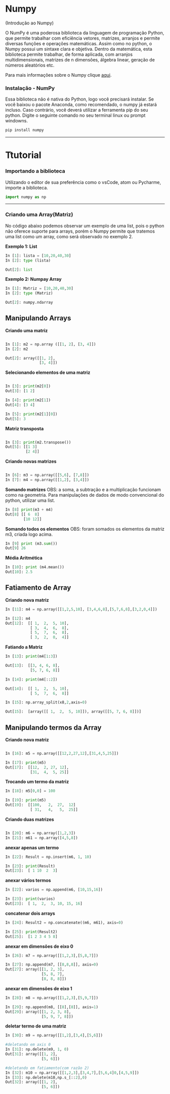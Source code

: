 # Numpy
(Introdução ao Numpy)

O NumPy é uma poderosa biblioteca da linguagem de programação Python, que permite trabalhar com eficiência vetores, matrizes, arranjos e permite diversas funções e operações matemáticas. Assim como no python, o Numpy possui um sintaxe clara e objetiva. Dentro da matemática, esta biblioteca permite trabalhar, de forma aplicada, com arranjos multidimensionais, matrizes de n dimensões, álgebra linear, geração de números aleatórios etc.

Para mais informações sobre o Numpy clique <a href="https://www.numpy.org/" target="_blank">aqui</a>.

<h3>Instalação - NumPy</h3>

Essa biblioteca não é nativa do Python, logo você precisará instalar. Se você baixou o pacote Anaconda, como recomendado, o numpy  já estará incluso. Caso contrário, você deverá utilizar a ferramenta pip do seu python. Digite o seguinte comando no seu terminal linux ou prompt windowns.

```python
pip install numpy
```
---
# Ttutorial

<h3>Importando a biblioteca</h3>

Utilizando o editor de sua preferência como o vsCode, atom ou Pycharme, importe a biblioteca.

```python
import numpy as np
```
---

<h3>Criando uma Array(Matriz)</h3>
No código abaixo podemos observar um exemplo de uma list, pois o python não oferece suporte para arrays, porém o Numpy permite que tratemos uma list como um array, como será observado no exemplo 2. 


**Exemplo 1: List**

```python
In [1]: lista = [10,20,40,30]
In [2]: type (lista)

Out[2]: list
```

**Exemplo 2: Numpay Array**

```python
In [1]: Matriz = [10,20,40,30]
In [2]: type (Matriz)

Out[2]: numpy.ndarray
```

## Manipulando Arrays

**Criando uma matriz**

```python

In [1]: m2 = np.array ([[1, 2], [3, 4]])
In [2]: m2

Out[2]: array([[1, 2],
               [3, 4]])

```

**Selecionando elementos de uma matriz**

```python

In [3]: print(m2[0])
Out[3]: [1 2]

In [4]: print(m2[1])
Out[4]: [3 4]

In [5]: print(m2[1][0])
Out[5]: 3

```

**Matriz transposta**

```python

In [3]: print(m2.transpose())
Out[5]: [[1 3]
         [2 4]]

```

**Criando novas matrizes**

```python

In [6]: m3 = np.array([[5,6], [7,8]])
In [7]: m4 = np.array([[1,2], [3,4]])

```
**Somando matrizes**
OBS: a soma, a subtração e a multiplicação funcionam como na geometria. Para manipulações de dados de modo convencional do python, utilizar uma list.

```python
In [8] print(m3 + m4)
Out[8] [[ 6  8]
        [10 12]]
```

**Somando todos os elementos**
OBS: foram somados os elementos da matriz m3, criada logo acima. 

```python
In [9] print (m3.sum())
Out[9] 26
```

**Média Aritmética**


```python
In [10]: print (m4.mean())
Out[10]: 2.5
```

## Fatiamento de Array

**Criando nova matriz**

```python
In [11]: m4 = np.array([[1,2,5,10], [3,4,6,8],[5,7,6,8],[3,2,0,4]])

In [12]: m4
Out[12]:  [[ 1,  2,  5, 10],
           [ 3,  4,  6,  8],
           [ 5,  7,  6,  8],
           [ 3,  2,  0,  4]]
```

**Fatiando a Matriz**

```python
In [13]: print(m4[1:3])

Out[13]:  [[3, 4, 6, 8],
           [5, 7, 6, 8]]
```

```python
In [14]: print(m4[::2])

Out[14]:  [[ 1,  2,  5, 10],
           [ 5,  7,  6,  8]]
```
```python
In [15]: np.array_split(x8,2,axis=0)

Out[15]:  [array([[ 1,  2,  5, 10]]), array([[5, 7, 6, 8]])]
```

## Manipulando termos da Array

**Criando nova matriz**

```python

In [16]: m5 = np.array([[12,2,27,12],[31,4,5,25]])

In [17]: print(m5)
Out[17]:  [[12,  2, 27, 12],
           [31,  4,  5, 25]]
```

**Trocando um termo da matriz**

```python
In [18]: m5[0,0] = 100

In [19]: print(m5)
Out[19]:  [[100,   2,  27,  12]
           [ 31,   4,   5,  25]]
```
**Criando duas matrizes**

```python

In [20]: m6 = np.array([1,2,3])
In [21]: m61 = np.array([4,5,8])

```
**anexar apenas um termo**

```python
In [22]: Result = np.insert(m6, 1, 10)

In [23]: print(Result)
Out[23]:  [ 1 10  2  3]

```

**anexar vários termos**

```python
In [22]: varios = np.append(m6, [10,15,16])

In [23]: print(varios)
Out[23]:  [ 1,  2,  3, 10, 15, 16]

```

**concatenar dois arrays**

```python
In [24]: Result2 = np.concatenate((m6, m61), axis=0)

In [25]: print(Result2)
Out[25]:  [1 2 3 4 5 8]

```
**anexar em dimensões de eixo 0**


```python
In [26]: m7 = np.array([[1,2,3],[5,8,7]])

In [27]: np.append(m7, [[8,8,8]], axis=0)
Out[27]: array([[1, 2, 3],
                [5, 8, 7],
                [8, 8, 8]])

```

**anexar em dimensões de eixo 1**

```python
In [28]: m8 = np.array([[1,2,3],[5,9,7]])

In [29]: np.append(m8, [[8],[8]], axis=1)
Out[29]: array([[1, 2, 3, 8],
                [5, 9, 7, 8]])

```
**deletar termo de uma matriz**

```python
In [30]: m9 = np.array([[1,2],[3,4],[5,6]])
```

```python
#deletando em axis 0
In [31]: np.delete(m9, 1, 0)
Out[31]: array([[1, 2],
                [5, 6]])

```


```python
#deletando em fatiamento(com razão 2)
In [32]: m10 = np.array([[1,2,3],[3,4,7],[5,6,4]0,[4,5,9]])
In [33]: np.delete(m10,np.s_[::2],0)
Out[32]: array([[1, 2],
                [5, 6]])

```


